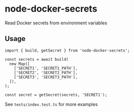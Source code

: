 # node-docker-secrets
Read Docker secrets from environment variables

## Usage
```
import { build, getSecret } from 'node-docker-secrets';

const secrets = await build(
  new Map([
    ['SECRET1', 'SECRET1_PATH'],
    ['SECRET2', 'SECRET2_PATH'],
    ['SECRET3', 'SECRET3_PATH'],
  ]),
);

const secret = getSecret(secrets, 'SECRET1');
```

See `tests/index.test.ts` for more examples